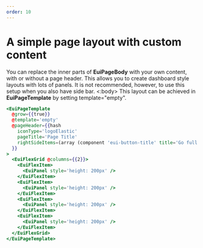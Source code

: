 ```yaml
---
order: 10
---
```


# A simple page layout with custom content

<EuiText>
 You can replace the inner parts of <strong>EuiPageBody</strong> with your own content, with or without a page header. This allows you to create dashboard style layouts with lots of panels. It is not recommended, however, to use this setup when you also have side bar.
</EuiText>
<EuiSpacer />
<EuiCallOut>
  <:body>
    This layout can be achieved in <strong>EuiPageTemplate</strong> by setting <EuiCode>template="empty"</EuiCode>.
  </:body>
</EuiCallOut>

```hbs template
<EuiPageTemplate
  @grow={{true}}
  @template='empty'
  @pageHeader={{hash
    iconType='logoElastic'
    pageTitle='Page Title'
    rightSideItems=(array (component 'eui-button-title' title='Go full screen')(component 'eui-button-title' title='Go full screen'))
  }}
>
  <EuiFlexGrid @columns={{2}}>
    <EuiFlexItem>
      <EuiPanel style='height: 200px' />
    </EuiFlexItem>
    <EuiFlexItem>
      <EuiPanel style='height: 200px' />
    </EuiFlexItem>
    <EuiFlexItem>
      <EuiPanel style='height: 200px' />
    </EuiFlexItem>
    <EuiFlexItem>
      <EuiPanel style='height: 200px' />
    </EuiFlexItem>
  </EuiFlexGrid>
</EuiPageTemplate>
```

